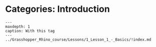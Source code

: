 # Categories: Introduction

```{toctree}
---
maxdepth: 1
caption: With this tag
---
../Grasshopper_Rhino_course/Lessons/1_Lesson_1_-_Basics/!index.md
```
